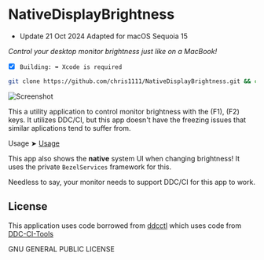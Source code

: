 # NativeDisplayBrightness
- Update 21 Oct 2024 Adapted for macOS Sequoia 15

*Control your desktop monitor brightness just like on a MacBook!*

- [x] `Building: ➥ Xcode is required`
```bash
git clone https://github.com/chris1111/NativeDisplayBrightness.git && cd $HOME/NativeDisplayBrightness && make
```

![Screenshot](https://github.com/user-attachments/assets/1573bbf5-ab20-47ce-8787-bcfc665f8851)




This a utility application to control monitor brightness with the (F1), (F2) keys. It utilizes DDC/CI, but this app doesn't have the freezing issues that similar aplications tend to suffer from.

Usage ➤ [Usage](https://github.com/chris1111/NativeDisplayBrightness/blob/master/Usage.md)

This app also shows the **native** system UI when changing brightness! It uses the private `BezelServices` framework for this.

Needless to say, your monitor needs to support DDC/CI for this app to work.

## License

This application uses code borrowed from [ddcctl](https://github.com/kfix/ddcctl) which uses code from [DDC-CI-Tools](https://github.com/jontaylor/DDC-CI-Tools-for-OS-X)

GNU GENERAL PUBLIC LICENSE
